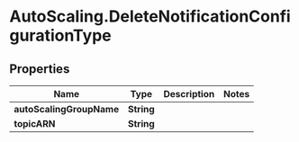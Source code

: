 # AutoScaling.DeleteNotificationConfigurationType

## Properties

Name | Type | Description | Notes
------------ | ------------- | ------------- | -------------
**autoScalingGroupName** | **String** |  | 
**topicARN** | **String** |  | 



